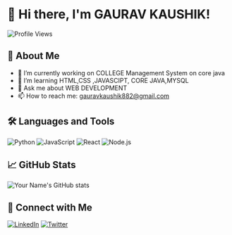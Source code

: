 # 👋 Hi there, I'm GAURAV KAUSHIK!

![Profile Views](https://komarev.com/ghpvc/?username=yourusername&color=blue)

## 🚀 About Me
- 🔭 I’m currently working on COLLEGE Management System on core java
- 🌱 I’m learning HTML,CSS ,JAVASCIPT, CORE JAVA,MYSQL
- 💬 Ask me about WEB DEVELOPMENT
- 📫 How to reach me: gauravkaushik882@gmail.com

## 🛠️ Languages and Tools
![Python](https://img.shields.io/badge/-Python-3776AB?style=flat&logo=python&logoColor=white)
![JavaScript](https://img.shields.io/badge/-JavaScript-F7DF1E?style=flat&logo=javascript&logoColor=black)
![React](https://img.shields.io/badge/-React-61DAFB?style=flat&logo=react&logoColor=black)
![Node.js](https://img.shields.io/badge/-Node.js-339933?style=flat&logo=node.js&logoColor=white)

## 📈 GitHub Stats
![Your Name's GitHub stats](https://github-readme-stats.vercel.app/api?username=yourusername&show_icons=true&theme=radical)

## 🔗 Connect with Me
[![LinkedIn](https://img.shields.io/badge/-LinkedIn-0A66C2?style=flat&logo=linkedin&logoColor=white)](https://www.linkedin.com/in/yourprofile/)
[![Twitter](https://img.shields.io/badge/-Twitter-1DA1F2?style=flat&logo=twitter&logoColor=white)](https://twitter.com/yourprofile)
